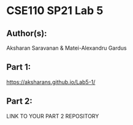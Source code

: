# CSE110 SP21 Lab 5

## Author(s):
Aksharan Saravanan & Matei-Alexandru Gardus

## Part 1:

https://aksharans.github.io/Lab5-1/

## Part 2:

LINK TO YOUR PART 2 REPOSITORY
